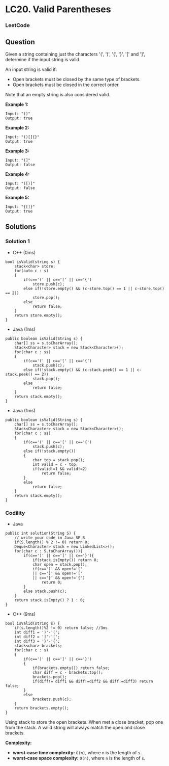 # LC20. Valid Parentheses

### LeetCode

## Question

Given a string containing just the characters '(', ')', '{', '}', '[' and ']', determine if the input string is valid.

An input string is valid if:

* Open brackets must be closed by the same type of brackets.
* Open brackets must be closed in the correct order.

Note that an empty string is also considered valid.

**Example 1:**
```
Input: "()"
Output: true
```

**Example 2:**
```
Input: "()[]{}"
Output: true
```

**Example 3:**
```
Input: "(]"
Output: false
```

**Example 4:**
```
Input: "([)]"
Output: false
```

**Example 5:**
```
Input: "{[]}"
Output: true
```

## Solutions

### Solution 1

* C++ (0ms)
```
bool isValid(string s) {
    stack<char> store;
    for(auto c : s)
    {
        if(c=='(' || c=='[' || c=='{') 
            store.push(c);
        else if(!store.empty() && (c-store.top() == 1 || c-store.top() == 2))
            store.pop();
        else 
            return false;
    }
    return store.empty();
}
```

* Java (1ms)
```
public boolean isValid(String s) {
    char[] ss = s.toCharArray();
    Stack<Character> stack = new Stack<Character>();
    for(char c : ss)
    {
        if(c=='(' || c=='[' || c=='{')
            stack.push(c);
        else if(!stack.empty() && (c-stack.peek() == 1 || c-stack.peek() == 2))
            stack.pop();
        else
            return false;
    }
    return stack.empty();
}
```

* Java (1ms)
```
public boolean isValid(String s) {
    char[] ss = s.toCharArray();
    Stack<Character> stack = new Stack<Character>();
    for(char c : ss)
    {
        if(c=='(' || c=='[' || c=='{')
            stack.push(c);
        else if(!stack.empty())
        {
            char top = stack.pop();
            int valid = c - top;
            if(valid!=1 && valid!=2) 
                return false;
        }
        else
            return false;
    }
    return stack.empty();
}
```

### Codility

* Java
```
public int solution(String S) {
    // write your code in Java SE 8
    if(S.length() % 2 != 0) return 0;
    Deque<Character> stack = new LinkedList<>();
    for(char c : S.toCharArray()){
        if(c==')' || c==']' || c=='}'){
            if(stack.isEmpty()) return 0;
            char open = stack.pop();
            if(c==')' && open!='(' 
            || c==']' && open!='['
            || c=='}' && open!='{')
                return 0;
        }
        else stack.push(c);
    }
    return stack.isEmpty() ? 1 : 0;
}
```

* C++ (9ms) 
```
bool isValid(string s) {
    if(s.length()%2 != 0) return false; //3ms
    int diff1 = ')'-'(';
    int diff2 = ']'-'[';
    int diff3 = '}'-'{';
    stack<char> brackets;
    for(char c : s)
    {
        if(c==')' || c==']' || c=='}')
        {
            if(brackets.empty()) return false;
            char diff = c - brackets.top();
            brackets.pop();
            if(diff!= diff1 && diff!=diff2 && diff!=diff3) return false;
        }
        else
            brackets.push(c);
    }
    return brackets.empty();
}
```

Using stack to store the open brackets. When met a close bracket, pop one from the stack. A valid string will always match the open and close brackets.

**Complexity:**

* **worst-case time complexity:** `O(n)`, where `n` is the length of `s`.
* **worst-case space complexity:** `O(n)`, where `n` is the length of `s`.





